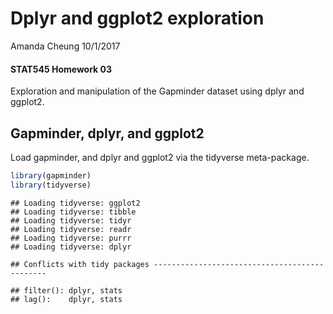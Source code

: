 Dplyr and ggplot2 exploration
================
Amanda Cheung
10/1/2017

#### STAT545 Homework 03

Exploration and manipulation of the Gapminder dataset using dplyr and ggplot2.

Gapminder, dplyr, and ggplot2
-----------------------------

Load gapminder, and dplyr and ggplot2 via the tidyverse meta-package.

``` r
library(gapminder)
library(tidyverse)
```

    ## Loading tidyverse: ggplot2
    ## Loading tidyverse: tibble
    ## Loading tidyverse: tidyr
    ## Loading tidyverse: readr
    ## Loading tidyverse: purrr
    ## Loading tidyverse: dplyr

    ## Conflicts with tidy packages ----------------------------------------------

    ## filter(): dplyr, stats
    ## lag():    dplyr, stats
